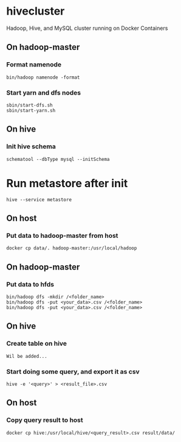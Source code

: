 # hivecluster
Hadoop, Hive, and MySQL cluster running on Docker Containers

## On hadoop-master

### Format namenode
`bin/hadoop namenode -format`

### Start yarn and dfs nodes
`sbin/start-dfs.sh`
<br>
`sbin/start-yarn.sh`

## On hive

### Init hive schema
`schematool --dbType mysql --initSchema`

# Run metastore after init
`hive --service metastore`

## On host

### Put data to hadoop-master from host
`docker cp data/. hadoop-master:/usr/local/hadoop`

## On hadoop-master

### Put data to hfds
`bin/hadoop dfs -mkdir /<folder_name>`
<br>
`bin/hadoop dfs -put <your_data>.csv /<folder_name>`
<br>
`bin/hadoop dfs -put <your_data>.csv /<folder_name>`
<br>

## On hive

### Create table on hive
`Wil be added...`

### Start doing some query, and export it as csv
`hive -e '<query>' > <result_file>.csv`

## On host
### Copy query result to host
`docker cp hive:/usr/local/hive/<query_result>.csv result/data/`  

